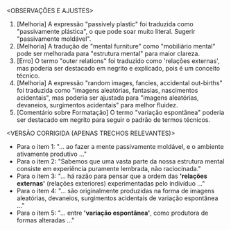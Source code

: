 <OBSERVAÇÕES E AJUSTES>
1. [Melhoria] A expressão "passively plastic" foi traduzida como "passivamente plástica", o que pode soar muito literal. Sugerir "passivamente moldável".
2. [Melhoria] A tradução de "mental furniture" como "mobiliário mental" pode ser melhorada para "estrutura mental" para maior clareza.
3. [Erro] O termo "outer relations" foi traduzido como 'relações externas', mas poderia ser destacado em negrito e explicado, pois é um conceito técnico.
4. [Melhoria] A expressão "random images, fancies, accidental out-births" foi traduzida como "imagens aleatórias, fantasias, nascimentos acidentais", mas poderia ser ajustada para "imagens aleatórias, devaneios, surgimentos acidentais" para melhor fluidez.
5. [Comentário sobre Formatação] O termo "variação espontânea" poderia ser destacado em negrito para seguir o padrão de termos técnicos.

<VERSÃO CORRIGIDA (APENAS TRECHOS RELEVANTES)>
- Para o item 1: "... ao fazer a mente passivamente moldável, e o ambiente ativamente produtivo ..."
- Para o item 2: "Sabemos que uma vasta parte da nossa estrutura mental consiste em experiência puramente lembrada, não raciocinada."
- Para o item 3: "... há razão para pensar que a ordem das **'relações externas'** (relações exteriores) experimentadas pelo indivíduo ..."
- Para o item 4: "... são originalmente produzidas na forma de imagens aleatórias, devaneios, surgimentos acidentais de variação espontânea ..."
- Para o item 5: "... entre **'variação espontânea'**, como produtora de formas alteradas ..."